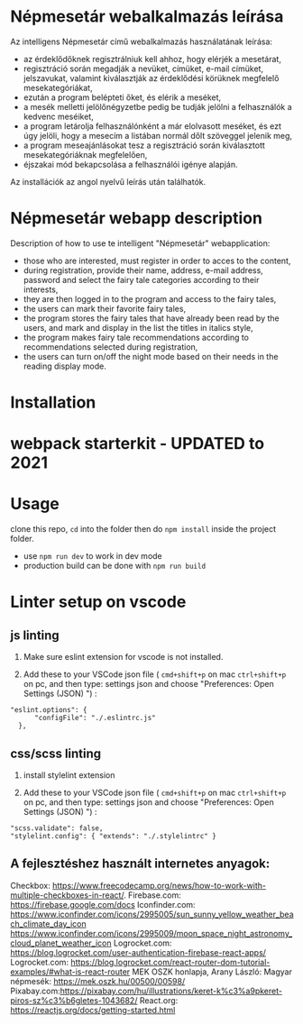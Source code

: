 # Népmesetár webalkalmazás leírása

Az intelligens Népmesetár című webalkalmazás használatának leírása:

-	az érdeklődőknek regisztrálniuk kell ahhoz, hogy elérjék a mesetárat,
-	regisztráció során megadják a nevüket, címüket, e-mail címüket, jelszavukat, valamint kiválasztják az érdeklődési körüknek megfelelő mesekategóriákat,
-	ezután a program belépteti őket, és elérik a meséket,
-	a mesék melletti jelölőnégyzetbe pedig be tudják jelölni a felhasználók a kedvenc meséiket,
-	a program letárolja felhasználónként a már elolvasott meséket, és ezt úgy jelöli, hogy a mesecím a listában normál dőlt szöveggel jelenik meg,
-	a program meseajánlásokat tesz a regisztráció során kiválasztott mesekategóriáknak megfelelően,
-	éjszakai mód bekapcsolása a felhasználói igénye alapján.

Az installációk az angol nyelvű leírás után találhatók.

# Népmesetár webapp description

Description of how to use te intelligent "Népmesetár" webapplication:

- those who are interested, must register in order to acces to the content,
- during registration, provide their name, address, e-mail address, password and select the fairy tale categories according to their interests,
- they are then logged in to the program and access to the fairy tales,
- the users can mark their favorite fairy tales,
- the program stores the fairy tales that have already been read by the users, and mark and display in the list the titles in italics style,
- the program makes fairy tale recommendations according to recommendations selected during registration,
- the users can turn on/off the night mode based on their needs in the reading display mode.


# Installation

# webpack starterkit - UPDATED to 2021

# Usage

clone this repo, `cd` into the folder then do `npm install` inside the project folder.

- use `npm run dev` to work in dev mode
- production build can be done with `npm run build`

# Linter setup on vscode

## js linting

1. Make sure eslint extension for vscode is not installed.

2. Add these to your VSCode json file ( `cmd+shift+p` on mac `ctrl+shift+p` on pc, and then type: settings json and choose "Preferences: Open Settings (JSON) ") :

```
"eslint.options": {
      "configFile": "./.eslintrc.js"
  },
```


## css/scss linting

1. install stylelint extension

2. Add these to your VSCode json file ( `cmd+shift+p` on mac `ctrl+shift+p` on pc, and then type: settings json and choose "Preferences: Open Settings (JSON) ") :
```
"scss.validate": false,
"stylelint.config": { "extends": "./.stylelintrc" }
```

## A fejlesztéshez használt internetes anyagok:

Checkbox: https://www.freecodecamp.org/news/how-to-work-with-multiple-checkboxes-in-react/. 
Firebase.com: https://firebase.google.com/docs 
Iconfinder.com:
https://www.iconfinder.com/icons/2995005/sun_sunny_yellow_weather_beach_climate_day_icon
https://www.iconfinder.com/icons/2995009/moon_space_night_astronomy_cloud_planet_weather_icon 
Logrocket.com: https://blog.logrocket.com/user-authentication-firebase-react-apps/
Logrocket.com: https://blog.logrocket.com/react-router-dom-tutorial-examples/#what-is-react-router
MEK OSZK honlapja, Arany László: Magyar népmesék: https://mek.oszk.hu/00500/00598/
Pixabay.com:https://pixabay.com/hu/illustrations/keret-k%c3%a9pkeret-piros-sz%c3%b6gletes-1043682/
React.org: https://reactjs.org/docs/getting-started.html 
